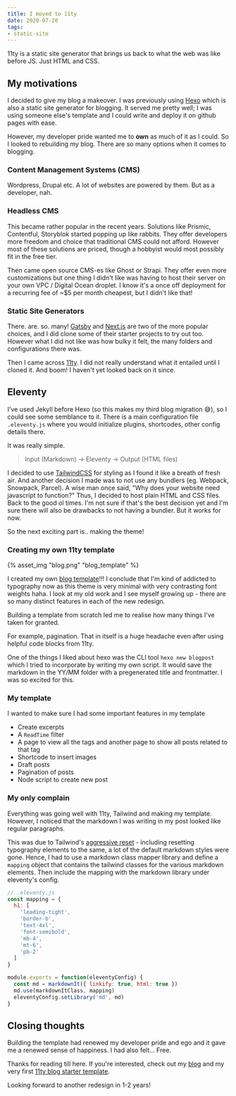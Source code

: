 ```yaml
---
title: I moved to 11ty
date: 2020-07-20
tags:
- static-site
---
```


11ty is a static site generator that brings us back to what the web was like before JS. Just HTML and CSS.<!-- excerpt -->

## My motivations
I decided to give my blog a makeover. I was previously using [Hexo](https://hexo.io/) which is also a static site generator for blogging. It served me pretty well; I was using someone else's template and I could write and deploy it on github pages with ease.

However, my developer pride wanted me to __own__ as much of it as I could. So I looked to rebuilding my blog. There are so many options when it comes to blogging. 

### Content Management Systems (CMS)
Wordpress, Drupal etc. A lot of websites are powered by them. But as a developer, nah.

### Headless CMS 
This became rather popular in the recent years. Solutions like Prismic, Contentful, Storyblok started popping up like rabbits. They offer developers more freedom and choice that traditional CMS could not afford. However most of these solutions are priced, though a hobbyist would most possibly fit in the free tier.

Then came open source CMS-es like Ghost or Strapi. They offer even more customizations but one thing I didn't like was having to host their server on your own VPC / Digital Ocean droplet. I know it's a once off deployment for a recurring fee of ~$5 per month cheapest, but I didn't like that!

### Static Site Generators
There. are. so. many! [Gatsby](https://www.gatsbyjs.org/) and [Next.js](https://nextjs.org/) are two of the more popular choices, and I did clone some of their starter projects to try out too. However what I did not like was how bulky it felt, the many folders and configurations there was. 

Then I came across [11ty](https://www.11ty.dev/). I did not really understand what it entailed until I cloned it. And boom! I haven't yet looked back on it since.

## Eleventy

I've used Jekyll before Hexo (so this makes my third blog migration :sweat_smile:), so I could see some semblance to it. There is a main configuration file `.eleventy.js` where you would initialize plugins, shortcodes, other config details there. 

It was really simple.
 
> Input (Markdown) -> Eleventy -> Output (HTML files)

I decided to use [TailwindCSS](https://tailwindcss.com/) for styling as I found it like a breath of fresh air. And another decision I made was to not use any bundlers (eg. Webpack, Snowpack, Parcel). A wise man once said, "Why does your website need javascript to function?" Thus, I decided to host plain HTML and CSS files. Back to the good ol times. I'm not sure if that's the best decision yet and I'm sure there will also be drawbacks to not having a bundler. But it works for now.

So the next exciting part is.. making the theme! 

### Creating my own 11ty template

{% asset_img "blog.png" "blog_template" %}

I created my own [blog template](https://github.com/kohrongying/11ty-blog-starter)!!! I conclude that I'm kind of addicted to typography now as this theme is very minimal with very contrasting font weights haha. I look at my old work and I see myself growing up - there are so many distinct features in each of the new redesign.

Building a template from scratch led me to realise how many things I've taken for granted. 

For example, pagination. That in itself is a huge headache even after using helpful code blocks from 11ty.

One of the things I liked about hexo was the CLI tool `hexo new blogpost` which I tried to incorporate by writing my own script. It would save the markdown in the YY/MM folder with a pregenerated title and frontmatter. I was so excited for this.

### My template
I wanted to make sure I had some important features in my template
- Create excerpts
- A `ReadTime` filter
- A page to view all the tags and another page to show all posts related to that tag
- Shortcode to insert images
- Draft posts
- Pagination of posts
- Node script to create new post

### My only complain
Everything was going well with 11ty, Tailwind and making my template. However, I noticed that the markdown I was writing in my post looked like regular paragraphs.

This was due to Tailwind's [aggressive reset](https://tailwindcss.com/docs/preflight/) - including resetting typography elements to the same, a lot of the default markdown styles were gone. Hence, I had to use a markdown class mapper library and define a `mapping` object that contains the tailwind classes for the various markdown elements. Then include the mapping with the markdown library under eleventy's config.

```js
// .eleventy.js
const mapping = {
  h1: [
    'leading-tight',
    'border-b',
    'text-4xl',
    'font-semibold',
    'mb-4',
    'mt-6',
    'pb-2'
  ]
}

module.exports = function(eleventyConfig) {
  const md = markdownIt({ linkify: true, html: true })
  md.use(markdownItClass, mapping)
  eleventyConfig.setLibrary('md', md)
}
```

## Closing thoughts

Building the template had renewed my developer pride and ego and it gave me a renewed sense of happiness. I had also felt... Free.

Thanks for reading till here. If you're interested, check out my [blog](https://blog.rongying.co/) and my very first [11ty blog starter template](https://github.com/kohrongying/11ty-blog-starter).

Looking forward to another redesign in 1-2 years! 